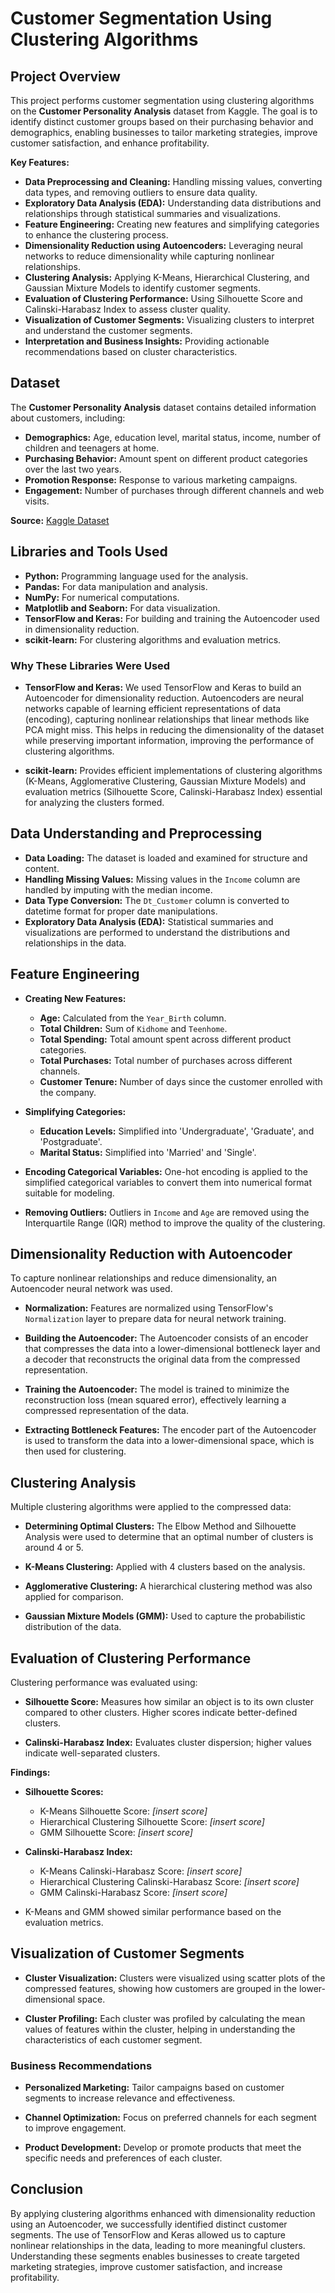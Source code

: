 # Customer Segmentation Using Clustering Algorithms

## Project Overview

This project performs customer segmentation using clustering algorithms on the **Customer Personality Analysis** dataset from Kaggle. The goal is to identify distinct customer groups based on their purchasing behavior and demographics, enabling businesses to tailor marketing strategies, improve customer satisfaction, and enhance profitability.

**Key Features:**

- **Data Preprocessing and Cleaning:** Handling missing values, converting data types, and removing outliers to ensure data quality.
- **Exploratory Data Analysis (EDA):** Understanding data distributions and relationships through statistical summaries and visualizations.
- **Feature Engineering:** Creating new features and simplifying categories to enhance the clustering process.
- **Dimensionality Reduction using Autoencoders:** Leveraging neural networks to reduce dimensionality while capturing nonlinear relationships.
- **Clustering Analysis:** Applying K-Means, Hierarchical Clustering, and Gaussian Mixture Models to identify customer segments.
- **Evaluation of Clustering Performance:** Using Silhouette Score and Calinski-Harabasz Index to assess cluster quality.
- **Visualization of Customer Segments:** Visualizing clusters to interpret and understand the customer segments.
- **Interpretation and Business Insights:** Providing actionable recommendations based on cluster characteristics.

## Dataset

The **Customer Personality Analysis** dataset contains detailed information about customers, including:

- **Demographics:** Age, education level, marital status, income, number of children and teenagers at home.
- **Purchasing Behavior:** Amount spent on different product categories over the last two years.
- **Promotion Response:** Response to various marketing campaigns.
- **Engagement:** Number of purchases through different channels and web visits.

**Source:** [Kaggle Dataset](https://www.kaggle.com/datasets/imakash3011/customer-personality-analysis)

## Libraries and Tools Used

- **Python:** Programming language used for the analysis.
- **Pandas:** For data manipulation and analysis.
- **NumPy:** For numerical computations.
- **Matplotlib and Seaborn:** For data visualization.
- **TensorFlow and Keras:** For building and training the Autoencoder used in dimensionality reduction.
- **scikit-learn:** For clustering algorithms and evaluation metrics.

### Why These Libraries Were Used

- **TensorFlow and Keras:** We used TensorFlow and Keras to build an Autoencoder for dimensionality reduction. Autoencoders are neural networks capable of learning efficient representations of data (encoding), capturing nonlinear relationships that linear methods like PCA might miss. This helps in reducing the dimensionality of the dataset while preserving important information, improving the performance of clustering algorithms.

- **scikit-learn:** Provides efficient implementations of clustering algorithms (K-Means, Agglomerative Clustering, Gaussian Mixture Models) and evaluation metrics (Silhouette Score, Calinski-Harabasz Index) essential for analyzing the clusters formed.


## Data Understanding and Preprocessing

- **Data Loading:** The dataset is loaded and examined for structure and content.
- **Handling Missing Values:** Missing values in the `Income` column are handled by imputing with the median income.
- **Data Type Conversion:** The `Dt_Customer` column is converted to datetime format for proper date manipulations.
- **Exploratory Data Analysis (EDA):** Statistical summaries and visualizations are performed to understand the distributions and relationships in the data.

## Feature Engineering

- **Creating New Features:**
  - **Age:** Calculated from the `Year_Birth` column.
  - **Total Children:** Sum of `Kidhome` and `Teenhome`.
  - **Total Spending:** Total amount spent across different product categories.
  - **Total Purchases:** Total number of purchases across different channels.
  - **Customer Tenure:** Number of days since the customer enrolled with the company.

- **Simplifying Categories:**
  - **Education Levels:** Simplified into 'Undergraduate', 'Graduate', and 'Postgraduate'.
  - **Marital Status:** Simplified into 'Married' and 'Single'.

- **Encoding Categorical Variables:** One-hot encoding is applied to the simplified categorical variables to convert them into numerical format suitable for modeling.

- **Removing Outliers:** Outliers in `Income` and `Age` are removed using the Interquartile Range (IQR) method to improve the quality of the clustering.

## Dimensionality Reduction with Autoencoder

To capture nonlinear relationships and reduce dimensionality, an Autoencoder neural network was used.

- **Normalization:** Features are normalized using TensorFlow's `Normalization` layer to prepare data for neural network training.

- **Building the Autoencoder:** The Autoencoder consists of an encoder that compresses the data into a lower-dimensional bottleneck layer and a decoder that reconstructs the original data from the compressed representation.

- **Training the Autoencoder:** The model is trained to minimize the reconstruction loss (mean squared error), effectively learning a compressed representation of the data.

- **Extracting Bottleneck Features:** The encoder part of the Autoencoder is used to transform the data into a lower-dimensional space, which is then used for clustering.

## Clustering Analysis

Multiple clustering algorithms were applied to the compressed data:

- **Determining Optimal Clusters:** The Elbow Method and Silhouette Analysis were used to determine that an optimal number of clusters is around 4 or 5.

- **K-Means Clustering:** Applied with 4 clusters based on the analysis.

- **Agglomerative Clustering:** A hierarchical clustering method was also applied for comparison.

- **Gaussian Mixture Models (GMM):** Used to capture the probabilistic distribution of the data.

## Evaluation of Clustering Performance

Clustering performance was evaluated using:

- **Silhouette Score:** Measures how similar an object is to its own cluster compared to other clusters. Higher scores indicate better-defined clusters.

- **Calinski-Harabasz Index:** Evaluates cluster dispersion; higher values indicate well-separated clusters.

**Findings:**

- **Silhouette Scores:**
  - K-Means Silhouette Score: *[insert score]*
  - Hierarchical Clustering Silhouette Score: *[insert score]*
  - GMM Silhouette Score: *[insert score]*

- **Calinski-Harabasz Index:**
  - K-Means Calinski-Harabasz Score: *[insert score]*
  - Hierarchical Clustering Calinski-Harabasz Score: *[insert score]*
  - GMM Calinski-Harabasz Score: *[insert score]*

- K-Means and GMM showed similar performance based on the evaluation metrics.

## Visualization of Customer Segments

- **Cluster Visualization:** Clusters were visualized using scatter plots of the compressed features, showing how customers are grouped in the lower-dimensional space.

- **Cluster Profiling:** Each cluster was profiled by calculating the mean values of features within the cluster, helping in understanding the characteristics of each customer segment.

### Business Recommendations

- **Personalized Marketing:** Tailor campaigns based on customer segments to increase relevance and effectiveness.

- **Channel Optimization:** Focus on preferred channels for each segment to improve engagement.

- **Product Development:** Develop or promote products that meet the specific needs and preferences of each cluster.

## Conclusion

By applying clustering algorithms enhanced with dimensionality reduction using an Autoencoder, we successfully identified distinct customer segments. The use of TensorFlow and Keras allowed us to capture nonlinear relationships in the data, leading to more meaningful clusters. Understanding these segments enables businesses to create targeted marketing strategies, improve customer satisfaction, and increase profitability.
